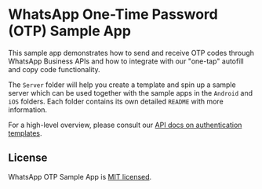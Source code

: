 # WhatsApp One-Time Password (OTP) Sample App 
This sample app demonstrates how to send and receive OTP codes through WhatsApp Business APIs and how to integrate with our "one-tap" autofill and copy code functionality.

The `Server` folder will help you create a template and spin up a sample server which can be used together with the sample apps in the `Android` and `iOS` folders. Each folder contains its own detailed `README` with more information. 

For a high-level overview, please consult our [API docs on authentication templates](https://developers.facebook.com/docs/whatsapp/business-management-api/authentication-templates). 

## License

WhatsApp OTP Sample App is [MIT licensed](./LICENSE).
